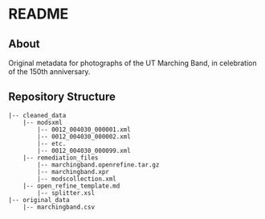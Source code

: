 # README

## About

Original metadata for photographs of the UT Marching Band, in celebration of the 150th anniversary.

## Repository Structure

```
|-- cleaned_data
    |-- modsxml
        |-- 0012_004030_000001.xml
        |-- 0012_004030_000002.xml
        |-- etc.
        |-- 0012_004030_000099.xml
    |-- remediation_files
        |-- marchingband.openrefine.tar.gz
        |-- marchingband.xpr
        |-- modscollection.xml
	|-- open_refine_template.md
        |-- splitter.xsl
|-- original_data
    |-- marchingband.csv
